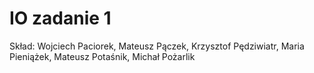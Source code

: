 # IO zadanie 1

Skład: Wojciech Paciorek, Mateusz Pączek, Krzysztof Pędziwiatr, Maria Pieniążek, Mateusz Potaśnik, Michał Pożarlik

